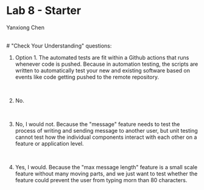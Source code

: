 # Lab 8 - Starter

Yanxiong Chen

<br>
# "Check Your Understanding" questions: 

1) Option 1. The automated tests are fit within a Github actions that runs whenever code is pushed. Because in automation testing, the scripts are written to automatically test your new and existing software based on events like code getting pushed to the remote repository. 

<br>

2) No.

<br>

3) No, I would not. Because the "message" feature needs to test the process of writing and sending message to another user, but unit testing cannot test how the individual components interact with each other on a feature or application level.

<br>

4) Yes, I would. Because the "max message length" feature is a small scale feature without many moving parts, and we just want to test whether the feature could prevent the user from typing morn than 80 characters.